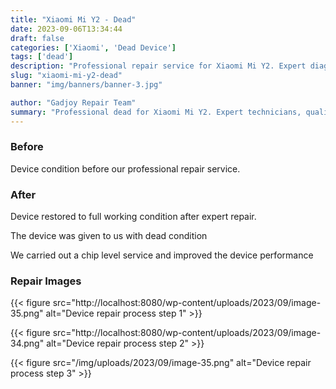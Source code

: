 ```yaml
---
title: "Xiaomi Mi Y2 - Dead"
date: 2023-09-06T13:34:44
draft: false
categories: ['Xiaomi', 'Dead Device']
tags: ['dead']
description: "Professional repair service for Xiaomi Mi Y2. Expert diagnosis and quality repairs in Bangalore."
slug: "xiaomi-mi-y2-dead"
banner: "img/banners/banner-3.jpg"

author: "Gadjoy Repair Team"
summary: "Professional dead for Xiaomi Mi Y2. Expert technicians, quality parts, warranty included."
---
```


### Before

Device condition before our professional repair service.

### After

Device restored to full working condition after expert repair.

The device was given to us with dead condition

We carried out a chip level service and improved the device performance

### Repair Images

{{< figure src="http://localhost:8080/wp-content/uploads/2023/09/image-35.png" alt="Device repair process step 1" >}}

{{< figure src="http://localhost:8080/wp-content/uploads/2023/09/image-34.png" alt="Device repair process step 2" >}}

{{< figure src="/img/uploads/2023/09/image-35.png" alt="Device repair process step 3" >}}


